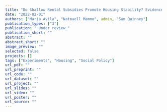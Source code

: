 ```yaml
---
title: "Do Shallow Rental Subsidies Promote Housing Stability? Evidence on Costs and Effects from DC's Shallow Flexible Rent Subsidy Program"
date: "2022-02-01"
authors: ["Maria Avila", "Natnaell Mammo", admin, "Sam Quinney"]
publication_types: ["3"]
publication: "_Under review_"
publication_short: ""
abstract: ""
abstract_short: ""
image_preview: ""
selected: false
projects: []
tags: ["Experiments", "Housing", "Social Policy"]
url_pdf: ""
url_preprint: ""
url_code: ""
url_dataset: ""
url_project: ""
url_slides: ""
url_video: ""
url_poster: ""
url_source: ""
---
```

